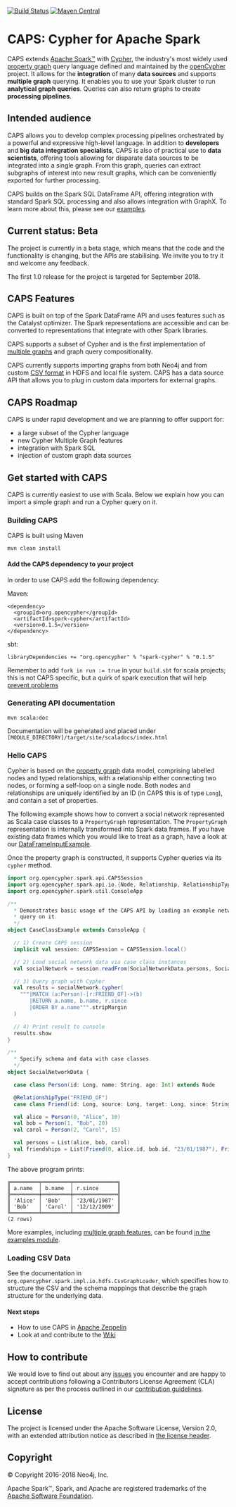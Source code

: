 [![Build Status](https://travis-ci.org/opencypher/cypher-for-apache-spark.svg?branch=master)](https://travis-ci.org/opencypher/cypher-for-apache-spark)
[![Maven Central](https://img.shields.io/badge/Maven_Central-0.1.6-blue.svg?label=Maven%20Central)](https://search.maven.org/#artifactdetails%7Corg.opencypher%7Cspark-cypher%7C0.1.6%7Cjar)
# CAPS: Cypher for Apache Spark

CAPS extends [Apache Spark™](https://spark.apache.org) with [Cypher](https://neo4j.com/docs/developer-manual/current/cypher/), the industry's most widely used [property graph](https://github.com/opencypher/openCypher/blob/master/docs/property-graph-model.adoc) query language defined and maintained by the [openCypher](http://www.opencypher.org) project.
It allows for the **integration** of many **data sources** and supports **multiple graph** querying.
It enables you to use your Spark cluster to run **analytical graph queries**.
Queries can also return graphs to create **processing pipelines**.

## Intended audience

CAPS allows you to develop complex processing pipelines orchestrated by a powerful and expressive high-level language.
In addition to **developers** and **big data integration specialists**, CAPS is also of practical use to **data scientists**, offering tools allowing for disparate data sources to be integrated into a single graph. From this graph, queries can extract subgraphs of interest into new result graphs, which can be conveniently exported for further processing.

CAPS builds on the Spark SQL DataFrame API, offering integration with standard Spark SQL processing and also allows
integration with GraphX. To learn more about this, please see our [examples](https://github.com/opencypher/cypher-for-apache-spark/tree/master/spark-cypher-examples).
 
<!-- TODO: WIKI How does it relate to GraphFrames -->
<!--- **Data Analysts**: -->
<!--  This example shows how to aggregate detailed sales data within a graph — in effect, performing a ‘roll-up’ — in order to obtain a high-level summarized view of the data, stored and returned in another graph, as well as returning an even higher-level view as an executive report. The summarized graph may be used to draw further high-level reports, but may also be used to undertake ‘drill-down’ actions by probing into the graph to extract more detailed information.-->

## Current status: Beta

The project is currently in a beta stage, which means that the code and the functionality is changing, but the APIs are stabilising.
We invite you to try it and welcome any feedback.

The first 1.0 release for the project is targeted for September 2018. 

## CAPS Features

CAPS is built on top of the Spark DataFrame API and uses features such as the Catalyst optimizer.
The Spark representations are accessible and can be converted to representations that integrate with other Spark libraries.

CAPS supports a subset of Cypher <!-- TODO: WIKI supported features --> and is the first implementation of [multiple graphs](https://github.com/boggle/openCypher/blob/CIP2017-06-18-multiple-graphs/cip/1.accepted/CIP2017-06-18-multiple-graphs.adoc) and graph query compositionality.

CAPS currently supports importing graphs from both Neo4j and from custom [CSV format](https://github.com/opencypher/cypher-for-apache-spark/tree/master/caps-core/src/test/resources/csv/sn) in HDFS and local file system.
CAPS has a data source API that allows you to plug in custom data importers for external graphs.

## CAPS Roadmap

CAPS is under rapid development and we are planning to offer support for:
- a large subset of the Cypher language
- new Cypher Multiple Graph features
- integration with Spark SQL
- injection of custom graph data sources

## Get started with CAPS
CAPS is currently easiest to use with Scala. Below we explain how you can import a simple graph and run a Cypher query on it.

### Building CAPS

CAPS is built using Maven

```
mvn clean install
```


#### Add the CAPS dependency to your project
In order to use CAPS add the following dependency:

Maven:

```
<dependency>
  <groupId>org.opencypher</groupId>
  <artifactId>spark-cypher</artifactId>
  <version>0.1.5</version>
</dependency>
```

sbt:
```
libraryDependencies += "org.opencypher" % "spark-cypher" % "0.1.5"
```

Remember to add `fork in run := true` in your `build.sbt` for scala projects; this is not CAPS
specific, but a quirk of spark execution that will help 
[prevent problems](https://stackoverflow.com/questions/44298847/why-do-we-need-to-add-fork-in-run-true-when-running-spark-sbt-application)

### Generating API documentation

```
mvn scala:doc
```

Documentation will be generated and placed under `[MODULE_DIRECTORY]/target/site/scaladocs/index.html`

### Hello CAPS

Cypher is based on the [property graph](https://github.com/opencypher/openCypher/blob/master/docs/property-graph-model.adoc) data model, comprising labelled nodes and typed relationships, with a relationship either connecting two nodes, or forming a self-loop on a single node. 
Both nodes and relationships are uniquely identified by an ID (in CAPS this is of type `Long`), and contain a set of properties. 

The following example shows how to convert a social network represented as Scala case classes to a `PropertyGraph` representation. 
The `PropertyGraph` representation is internally transformed into Spark data frames. 
If you have existing data frames which you would like to treat as a graph, have a look at our [DataFrameInputExample](spark-cypher-examples/src/main/scala/org/opencypher/spark/examples/DataFrameInputExample.scala).   

Once the property graph is constructed, it supports Cypher queries via its `cypher` method.

```scala
import org.opencypher.spark.api.CAPSSession
import org.opencypher.spark.api.io.{Node, Relationship, RelationshipType}
import org.opencypher.spark.util.ConsoleApp

/**
  * Demonstrates basic usage of the CAPS API by loading an example network via Scala case classes and running a Cypher
  * query on it.
  */
object CaseClassExample extends ConsoleApp {

  // 1) Create CAPS session
  implicit val session: CAPSSession = CAPSSession.local()

  // 2) Load social network data via case class instances
  val socialNetwork = session.readFrom(SocialNetworkData.persons, SocialNetworkData.friendships)

  // 3) Query graph with Cypher
  val results = socialNetwork.cypher(
    """|MATCH (a:Person)-[r:FRIEND_OF]->(b)
       |RETURN a.name, b.name, r.since
       |ORDER BY a.name""".stripMargin
  )

  // 4) Print result to console
  results.show
}

/**
  * Specify schema and data with case classes.
  */
object SocialNetworkData {

  case class Person(id: Long, name: String, age: Int) extends Node

  @RelationshipType("FRIEND_OF")
  case class Friend(id: Long, source: Long, target: Long, since: String) extends Relationship

  val alice = Person(0, "Alice", 10)
  val bob = Person(1, "Bob", 20)
  val carol = Person(2, "Carol", 15)

  val persons = List(alice, bob, carol)
  val friendships = List(Friend(0, alice.id, bob.id, "23/01/1987"), Friend(1, bob.id, carol.id, "12/12/2009"))
}
```

The above program prints:
```
╔═════════╤═════════╤══════════════╗
║ a.name  │ b.name  │ r.since      ║
╠═════════╪═════════╪══════════════╣
║ 'Alice' │ 'Bob'   │ '23/01/1987' ║
║ 'Bob'   │ 'Carol' │ '12/12/2009' ║
╚═════════╧═════════╧══════════════╝
(2 rows)
```

More examples, including [multiple graph features](spark-cypher-examples/src/main/scala/org/opencypher/spark/examples/MultipleGraphExample.scala), can be found [in the examples module](spark-cypher-examples).

### Loading CSV Data

See the documentation in `org.opencypher.spark.impl.io.hdfs.CsvGraphLoader`, which specifies how to structure the
CSV and the schema mappings that describe the graph structure for the underlying data.

#### Next steps

- How to use CAPS in [Apache Zeppelin](https://github.com/opencypher/cypher-for-apache-spark/wiki/Use-CAPS-in-a-Zeppelin-notebook)
- Look at and contribute to the [Wiki](https://github.com/opencypher/cypher-for-apache-spark/wiki)
<!-- TODO: Steps needed to run the demo with toy data -->
<!-- TODO: WIKI article that demonstrates a more realistic use case with HDFS data source -->
<!-- TODO: WIKI link to page that explains how to import data -->

## How to contribute

We would love to find out about any [issues](https://github.com/opencypher/cypher-for-apache-spark/issues) you encounter and are happy to accept contributions following a Contributors License Agreement (CLA) signature as per the process outlined in our [contribution guidelines](CONTRIBUTING.adoc).

## License

The project is licensed under the Apache Software License, Version 2.0, with an extended attribution notice as described in [the license header](license-header.txt).

## Copyright

© Copyright 2016-2018 Neo4j, Inc.

Apache Spark™, Spark, and Apache are registered trademarks of the [Apache Software Foundation](https://www.apache.org/).
